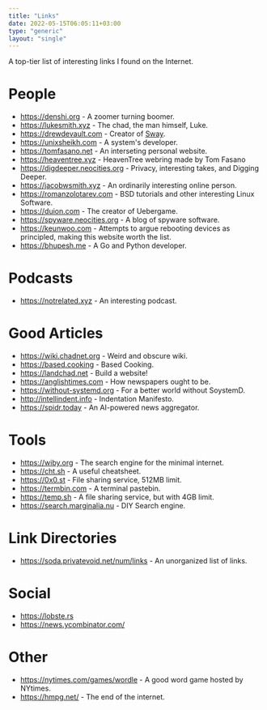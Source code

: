```yaml
---
title: "Links"
date: 2022-05-15T06:05:11+03:00
type: "generic"
layout: "single"
---
```


A top-tier list of interesting links I found on the Internet.

# People
* <https://denshi.org> - A zoomer turning boomer.
* <https://lukesmith.xyz> - The chad, the man himself, Luke.
* <https://drewdevault.com> - Creator of [Sway](https://swaywm.org/).
* <https://unixsheikh.com> - A system's developer.
* <https://tomfasano.net> - An interseting personal website.
* <https://heaventree.xyz> - HeavenTree webring made by Tom Fasano
* <https://digdeeper.neocities.org> - Privacy, interesting takes, and Digging Deeper.
* <https://jacobwsmith.xyz> - An ordinarily interesting online person.
* <https://romanzolotarev.com> - BSD tutorials and other interesting Linux Software.
* <https://duion.com> - The creator of Uebergame.
* <https://spyware.neocities.org> - A blog of spyware software.
* <https://keunwoo.com> - Attempts to argue rebooting devices as principled,
  making this website worth the list.
* <https://bhupesh.me> - A Go and Python developer.

# Podcasts
* <https://notrelated.xyz> - An interesting podcast.

# Good Articles
* <https://wiki.chadnet.org> - Weird and obscure wiki.
* <https://based.cooking> - Based Cooking.
* <https://landchad.net> - Build a website!
* <https://anglishtimes.com> - How newspapers ought to be.
* <https://without-systemd.org> - For a better world without SoystemD.
* <http://intellindent.info> - Indentation Manifesto.
* <https://spidr.today> - An AI-powered news aggregator.

# Tools
* <https://wiby.org> - The search engine for the minimal internet.
* <https://cht.sh> - A useful cheatsheet.
* <https://0x0.st> - File sharing service, 512MB limit.
* <https://termbin.com> - A terminal pastebin.
* <https://temp.sh> - A file sharing service, but with 4GB limit.
* <https://search.marginalia.nu> - DIY Search engine.

# Link Directories
* <https://soda.privatevoid.net/num/links> - An unorganized list of links.

# Social
* <https://lobste.rs>
* <https://news.ycombinator.com/>

# Other
* <https://nytimes.com/games/wordle> - A good word game hosted by NYtimes.
* <https://hmpg.net/> - The end of the internet.
